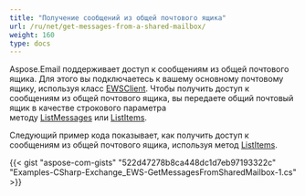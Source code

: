 ```yaml
---
title: "Получение сообщений из общей почтового ящика"
url: /ru/net/get-messages-from-a-shared-mailbox/
weight: 160
type: docs
---
```



Aspose.Email поддерживает доступ к сообщениям из общей почтового ящика. Для этого вы подключаетесь к вашему основному почтовому ящику, используя класс [EWSClient](https://reference.aspose.com/email/net/aspose.email.clients.exchange.webservice/ewsclient/). Чтобы получить доступ к сообщениям из общей почтового ящика, вы передаете общий почтовый ящик в качестве строкового параметра методу [ListMessages](https://reference.aspose.com/email/net/aspose.email.clients.exchange.webservice/iewsclient/listmessages/) или [ListItems](https://reference.aspose.com/email/net/aspose.email.clients.exchange.webservice/iewsclient/listitems/).

Следующий пример кода показывает, как получить доступ к сообщениям из общей почтового ящика, используя метод [ListItems](https://reference.aspose.com/email/net/aspose.email.clients.exchange.webservice/iewsclient/listitems/).

{{< gist "aspose-com-gists" "522d47278b8ca448dc1d7eb97193322c" "Examples-CSharp-Exchange_EWS-GetMessagesFromSharedMailbox-1.cs" >}}